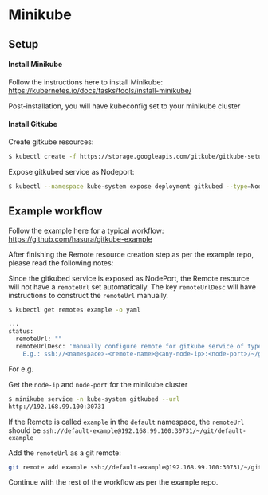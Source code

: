 # Minikube

## Setup

#### Install Minikube

Follow the instructions here to install Minikube: https://kubernetes.io/docs/tasks/tools/install-minikube/

Post-installation, you will have kubeconfig set to your minikube cluster

#### Install Gitkube

Create gitkube resources:

```sh
$ kubectl create -f https://storage.googleapis.com/gitkube/gitkube-setup-stable.yaml
```

Expose gitkubed service as Nodeport:

```sh
$ kubectl --namespace kube-system expose deployment gitkubed --type=NodePort --name=gitkubed
```

## Example workflow

Follow the example here for a typical workflow: https://github.com/hasura/gitkube-example

After finishing the Remote resource creation step as per the example repo, please read the following notes:

Since the gitkubed service is exposed as NodePort, the Remote resource will not have a `remoteUrl` set automatically.
The key `remoteUrlDesc` will have instructions to construct the `remoteUrl` manually.

```sh
$ kubectl get remotes example -o yaml

...
status:
  remoteUrl: ""
  remoteUrlDesc: 'manually configure remote for gitkube service of type NodePort.
    E.g.: ssh://<namespace>-<remote-name>@<any-node-ip>:<node-port>/~/git/<namespace>-<remote-name>'
```

For e.g.

Get the `node-ip` and `node-port` for the minikube cluster

```sh
$ minikube service -n kube-system gitkubed --url
http://192.168.99.100:30731
```

If the Remote is called `example` in the `default` namespace, the `remoteUrl` should be `ssh://default-example@192.168.99.100:30731/~/git/default-example`

Add the `remoteUrl` as a git remote:
```sh
git remote add example ssh://default-example@192.168.99.100:30731/~/git/default-example
```

Continue with the rest of the workflow as per the example repo.

